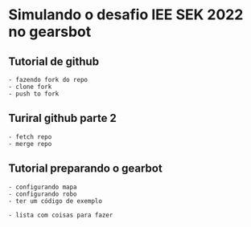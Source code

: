# Simulando o desafio IEE SEK 2022 no gearsbot

## Tutorial de github
    - fazendo fork do repo
    - clone fork
    - push to fork

## Turiral github parte 2
    - fetch repo
    - merge repo


## Tutorial preparando o gearbot
    - configurando mapa
    - configurando robo
    - ter um código de exemplo

    - lista com coisas para fazer
